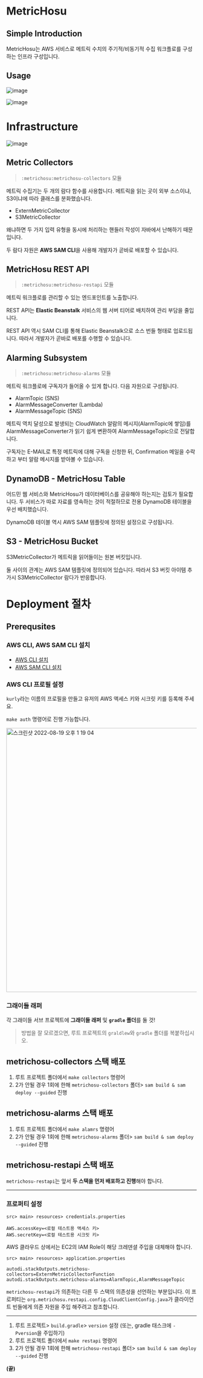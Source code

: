 # MetricHosu

## Simple Introduction
MetricHosu는 AWS 서비스로 메트릭 수치의 주기적/비동기적 수집 워크플로를 구성하는 인프라 구성입니다.

## Usage
![image](https://user-images.githubusercontent.com/15683098/186367466-f945c9a2-466d-4e32-b1f7-76076e003756.png)

![image](https://user-images.githubusercontent.com/15683098/186367511-7434f8a0-4eca-4361-9821-d99fcdd5e60b.png)


# Infrastructure
![image](https://user-images.githubusercontent.com/15683098/186366874-c5c74057-ca08-4104-b265-e4d7845024cd.png)

## Metric Collectors
> `:metrichosu:metrichosu-collectors` 모듈

메트릭 수집기는 두 개의 람다 함수를 사용합니다. 메트릭을 읽는 곳이 외부 소스이냐, S3이냐에 따라 클래스를 분화했습니다.
- ExternMetricCollector
- S3MetricCollector

왜냐하면 두 가지 입력 유형을 동시에 처리하는 핸들러 작성이 자바에서 난해하기 때문입니다.

두 람다 자원은 **AWS SAM CLI**을 사용해 개발자가 곧바로 배포할 수 있습니다.

## MetricHosu REST API
> `:metrichosu:metrichosu-restapi` 모듈

메트릭 워크플로를 관리할 수 있는 엔드포인트를 노출합니다. 

REST API는 **Elastic Beanstalk** 서비스의 웹 서버 티어로 배치하여 관리 부담을 줄입니다.

REST API 역시 SAM CLI를 통해 Elastic Beanstalk으로 소스 번들 형태로 업로드됩니다.
따라서 개발자가 곧바로 배포를 수행할 수 있습니다.

## Alarming Subsystem
> `:metrichosu:metrichosu-alarms` 모듈

메트릭 워크플로에 구독자가 들어올 수 있게 합니다. 다음 자원으로 구성됩니다.

- AlarmTopic (SNS)
- AlarmMessageConverter (Lambda)
- AlarmMessageTopic (SNS)

메트릭 역치 달성으로 발생되는 CloudWatch 알람의 메시지(AlarmTopic에 쌓임)를 AlarmMessageConverter가 읽기 쉽게 변환하여 AlarmMessageTopic으로 전달합니다.

구독자는 E-MAIL로 특정 메트릭에 대해 구독을 신청한 뒤, Confirmation 메일을 수락하고 부터 알람 메시지를 받아볼 수 있습니다.

## DynamoDB - MetricHosu Table

어드민 웹 서비스와 MetricHosu가 데이터베이스를 공유해야 하는지는 검토가 필요합니다.
두 서비스가 따로 자료를 영속하는 것이 적절하므로 전용 DynamoDB 테이블을 우선 배치했습니다.

DynamoDB 테이블 역시 AWS SAM 템플릿에 정의된 설정으로 구성됩니다.

## S3 - MetricHosu Bucket

S3MetricCollector가 메트릭을 읽어들이는 원본 버킷입니다. 

둘 사이의 관계는 AWS SAM 템플릿에 정의되어 있습니다.
따라서 S3 버킷 아이템 추가시 S3MetricCollector 람다가 반응합니다.

# Deployment 절차

## Prerequsites

### AWS CLI, AWS SAM CLI 설치
- [AWS CLI 설치](https://docs.aws.amazon.com/cli/latest/userguide/getting-started-install.html)
- [AWS SAM CLI 설치](https://docs.aws.amazon.com/serverless-application-model/latest/developerguide/serverless-sam-cli-install.html)

### AWS CLI 프로필 설정
`kurly`라는 이름의 프로필을 만들고 유저의 AWS 액세스 키와 시크릿 키를 등록해 주세요.

`make auth` 명령어로 진행 가능합니다.

<img width="697" alt="스크린샷 2022-08-19 오후 1 19 04" src="https://user-images.githubusercontent.com/15683098/185542689-f9d0c6b2-344f-40bc-b463-6a552c70b70b.png">

### 그래이들 래퍼
각 그래이들 서브 프로젝트에 **그래이들 래퍼** 및 **`gradle` 폴더**를 둘 것!

> 방법을 잘 모르겠으면, 루트 프로젝트의 `graldlew`와 `gradle` 폴더를 복붙하십시오.

## metrichosu-collectors 스택 배포
1. 루트 프로젝트 폴더에서 `make collectors` 명령어
2. 2가 안될 경우 1회에 한해 `metrichosu-collectors` 폴더> `sam build & sam deploy --guided` 진행

## metrichosu-alarms 스택 배포
1. 루트 프로젝트 폴더에서 `make alamrs` 명령어
2. 2가 안될 경우 1회에 한해 `metrichosu-alarms` 폴더> `sam build & sam deploy --guided` 진행

## metrichosu-restapi 스택 배포

`metrichosu-restapi`는 앞서 **두 스택을 먼저 배포하고 진행**해야 합니다.

---
### 프로퍼티 설정
`src> main> resources> credentials.properties`
```properties
AWS.accessKey=<로컬 테스트용 액세스 키>
AWS.secretKey=<로컬 테스트용 시크릿 키>
```
AWS 클라우드 상에서는 EC2의 IAM Role이 해당 크레덴셜 주입을 대체해야 합니다.

`src> main> resources> application.properties`
```properties
autodi.stackOutputs.metrichosu-collectors=ExternMetricCollectorFunction
autodi.stackOutputs.metrichosu-alarms=AlarmTopic,AlarmMessageTopic
```

`metrichosu-restapi`가 의존하는 다른 두 스택의 의존성을 선언하는 부분입니다.
이 프로퍼티는 `org.metrichosu.restapi.config.CloudClientConfig.java`가 클라이언트 빈들에게 의존 자원을 주입 해주려고 참조합니다.

---
1. 루트 프로젝트> `build.gradle`> `version` 설정 (또는, gradle 태스크에 `-Pversion`을 주입하기)
2. 루트 프로젝트 폴더에서 `make restapi` 명령어
3. 2가 안될 경우 1회에 한해 `metrichosu-restapi` 폴더> `sam build & sam deploy --guided` 진행


**(끝)**